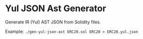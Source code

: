 # Yul JSON Ast Generator



Generate IR (Yul) AST JSON from Solidity files.

Example: `./gen-yul-json-ast ERC20.sol ERC20 > ERC20.yul.json`
